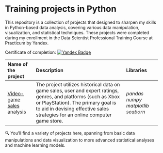 # Training projects in Python
This repository is a collection of projects that designed to sharpen my skills in Python-based data analysis, covering various data manipulation, visualization, and statistical techniques. These projects were  completed during my enrollment in the Data Scientist Professional Training Course at Practicum by Yandex. 

Certificate of completion: [![Yandex Badge](https://img.shields.io/badge/yandex-%23FF0000.svg?&style=for-the-badge&logo=yandex&logoColor=white)](https://drive.google.com/file/d/1Sr-NKYmIHD4hJ8tKB9Xk0QuwR2tjg2JX/view?usp=sharing)

| Name of the project | Description | Libraries | 
| :---------------------- | :---------------------- | :---------------------- |
| [Video-game sales analysis](game_sales) |The project utilizes historical data on game sales, user and expert ratings, genres, and platforms (such as Xbox or PlayStation). The primary goal  is to aid in devising effective sales strategies for an online computer game store.| *pandas* *numpy* *matplotlib* *seaborn* |

🔍 You'll find a variety of projects here, spanning from basic data manipulations and data visualization to more advanced statistical analyses and machine learning models.
